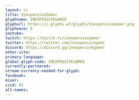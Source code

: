 ```yaml
---
layout: cc
title: InexpensiveGamer
glyphname: INEXPENSIVEGAMER
glyphurl: https://i.glyphs.wf/glyphs/InexpensiveGamer.png
glyphwave: 6
youtube: 
twitch: https://twitch.tv/inexpensivegamer
twitter: https://twitter.com/inexpensivegamr
discord: https://discord.gg/inexpensivegamer
other-site: 
primary-language: 
global-glyph-code: INEXPENSIVEGAMER
currently-partnered: 
stream-currency-needed-for-glyph: 
facebook: 
mixer: 
ccid: 91
alt-names: 
---
```

